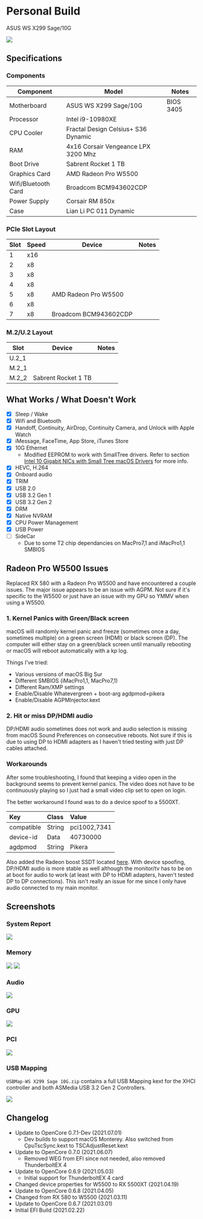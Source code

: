 # Personal Build
ASUS WS X299 Sage/10G

![](/Personal%20EFI/Images/WSX299Sage10G.png)

## Specifications
### Components

| Component        | Model                                | Notes |
| ---------------- | ---------------------------------------|-------------------|
| Motherboard | ASUS WS X299 Sage/10G | BIOS 3405 |
| Processor | Intel i9-10980XE | |
| CPU Cooler | Fractal Design Celsius+ S36 Dynamic | |
| RAM | 4x16 Corsair Vengeance LPX 3200 Mhz | |
| Boot Drive | Sabrent Rocket 1 TB | |
| Graphics Card | AMD Radeon Pro W5500 | |
| Wifi/Bluetooth Card | Broadcom BCM943602CDP |  |
| Power Supply | Corsair RM 850x | |
| Case | Lian Li PC 011 Dynamic | |

### PCIe Slot Layout
| Slot | Speed | Device | Notes |
| ----- | ----- | ---------------------------------------|-------------------|
| 1 | x16 | | |
| 2 | x8 | | |
| 3 | x8 | | |
| 4 | x8 | | |
| 5 | x8 | AMD Radeon Pro W5500 | |
| 6 | x8 | | |
| 7 | x8 | Broadcom BCM943602CDP | |

### M.2/U.2 Layout
| Slot | Device | Notes |
| ----- | ---------------------------------------|-------------------|
| U.2_1 | | |
| M.2_1 | | |
| M.2_2 | Sabrent Rocket 1 TB | |

## What Works / What Doesn't Work
- [x] Sleep / Wake
- [x] Wifi and Bluetooth
- [x] Handoff, Continuity, AirDrop, Continuity Camera, and Unlock with Apple Watch
- [x] iMessage, FaceTime, App Store, iTunes Store
- [x] 10G Ethernet
    * Modified EEPROM to work with SmallTree drivers. Refer to section [Intel 10 Gigabit NICs with Small Tree macOS Drivers](https://github.com/shinoki7/ASUS-X299-Hackintosh#intel-10-gigabit-nics-with-small-tree-macos-drivers) for more info.
- [x] HEVC, H.264
- [x] Onboard audio
- [x] TRIM
- [x] USB 2.0
- [x] USB 3.2 Gen 1
- [x] USB 3.2 Gen 2
- [x] DRM
- [x] Native NVRAM
- [x] CPU Power Management
- [x] USB Power
- [ ] SideCar
    * Due to some T2 chip dependancies on MacPro7,1 and iMacPro1,1 SMBIOS

## Radeon Pro W5500 Issues
Replaced RX 580 with a Radeon Pro W5500 and have encountered a couple issues.  The major issue appears to be an issue with AGPM.  Not sure if it's specific to the W5500 or just have an issue with my GPU so YMMV when using a W5500.

### 1. Kernel Panics with Green/Black screen
macOS will randomly kernel panic and freeze (sometimes once a day, sometimes multiple) on a green screen (HDMI) or black screen (DP).  The computer will either stay on a green/black screen until manually rebooting or macOS will reboot automatically with a kp log.

Things I've tried:
* Various versions of macOS Big Sur
* Different SMBIOS (iMacPro1,1, MacPro7,1)
* Different Ram/XMP settings
* Enable/Disable Whatevergreen + boot-arg agdpmod=pikera
* Enable/Disable AGPMInjector.kext

### 2. Hit or miss DP/HDMI audio
DP/HDMI audio sometimes does not work and audio selection is missing from macOS Sound Preferences on consecutive reboots.  Not sure if this is due to using DP to HDMI adapters as I haven't tried testing with just DP cables attached.

### Workarounds
After some troubleshooting, I found that keeping a video open in the background seems to prevent kernel panics.  The video does not have to be continuously playing so I just had a small video clip set to open on login.

The better workaround I found was to do a device spoof to a 5500XT.

| Key | Class | Value |
| :--- | :--- | :--- |
| compatible | String | pci1002,7341 |
| device-id | Data | 40730000 |
| agdpmod | String | Pikera |

Also added the Radeon boost SSDT located [here](https://www.tonymacx86.com/threads/amd-radeon-performance-enhanced-ssdt.296555/).  With device spoofing, DP/HDMI audio is more stable as well although the monitor/tv has to be on at boot for audio to work (at least with DP to HDMI adapters, haven't tested DP to DP connections).  This isn't really an issue for me since I only have audio connected to my main monitor.

## Screenshots
### System Report
![](/Personal%20EFI/Images/aboutthismac.png)
### Memory
![](/Personal%20EFI/Images/memory1.png)
![](/Personal%20EFI/Images/memory2.png)
### Audio
![](/Personal%20EFI/Images/audio.png)
### GPU
![](/Personal%20EFI/Images/graphics.png)
### PCI
![](/Personal%20EFI/Images/pci.png)

### USB Mapping
`USBMap-WS X299 Sage 10G.zip` contains a full USB Mapping kext for the XHCI controller and both ASMedia USB 3.2 Gen 2 Controllers.

![](/Personal%20EFI/Images/usbmapping.png)

## Changelog
- Update to OpenCore 0.7.1-Dev (2021.07.01)
    * Dev builds to support macOS Monterey.  Also switched from CpuTscSync.kext to TSCAdjustReset.kext
- Update to OpenCore 0.7.0 (2021.06.07)
    * Removed WEG from EFI since not needed, also removed ThunderboltEX 4
- Update to OpenCore 0.6.9 (2021.05.03)
    * Initial support for ThunderboltEX 4 card
- Changed device properties for W5500 to RX 5500XT (2021.04.19)
- Update to OpenCore 0.6.8 (2021.04.05)
- Changed from RX 580 to W5500 (2021.03.11)
- Update to OpenCore 0.6.7 (2021.03.01)
- Initial EFI Build (2021.02.22)
